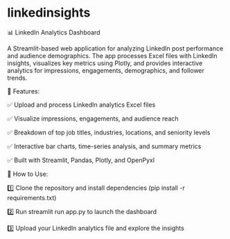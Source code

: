 # linkedinsights

📊 LinkedIn Analytics Dashboard

A Streamlit-based web application for analyzing LinkedIn post performance and audience demographics. The app processes Excel files with LinkedIn insights, visualizes key metrics using Plotly, and provides interactive analytics for impressions, engagements, demographics, and follower trends.


🚀 Features:

✅ Upload and process LinkedIn analytics Excel files

✅ Visualize impressions, engagements, and audience reach

✅ Breakdown of top job titles, industries, locations, and seniority levels

✅ Interactive bar charts, time-series analysis, and summary metrics

✅ Built with Streamlit, Pandas, Plotly, and OpenPyxl


🔧 How to Use:

1️⃣ Clone the repository and install dependencies (pip install -r requirements.txt)

2️⃣ Run streamlit run app.py to launch the dashboard

3️⃣ Upload your LinkedIn analytics file and explore the insights

